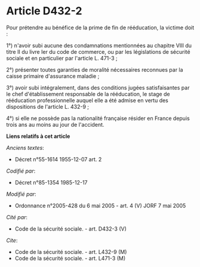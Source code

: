 # Article D432-2

Pour prétendre au bénéfice de la prime de fin de rééducation, la victime doit : 

1°) n'avoir subi aucune des condamnations mentionnées au chapitre VIII du titre II du livre Ier du code de commerce, ou par
les législations de sécurité sociale et en particulier par l'article L. 471-3 ; 

2°) présenter toutes garanties de moralité nécessaires reconnues par la caisse primaire d'assurance maladie ; 

3°) avoir subi intégralement, dans des conditions jugées satisfaisantes par le chef d'établissement responsable de la
rééducation, le stage de rééducation professionnelle auquel elle a été admise en vertu des dispositions de l'article L.
432-9 ; 

4°) si elle ne possède pas la nationalité française résider en France depuis trois ans au moins au jour de l'accident.

**Liens relatifs à cet article**

_Anciens textes_:

  - Décret n°55-1614 1955-12-07 art. 2

_Codifié par_:

  - Décret n°85-1354 1985-12-17

_Modifié par_:

  - Ordonnance n°2005-428 du 6 mai 2005 - art. 4 (V) JORF 7 mai 2005

_Cité par_:

  - Code de la sécurité sociale. - art. D432-3 (V)

_Cite_:

  - Code de la sécurité sociale. - art. L432-9 (M)
  - Code de la sécurité sociale. - art. L471-3 (M)
